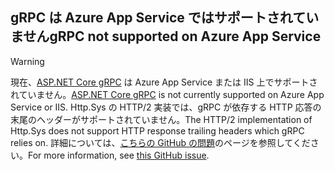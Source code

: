 ## <a name="grpc-not-supported-on-azure-app-service"></a><span data-ttu-id="d51b7-101">gRPC は Azure App Service ではサポートされていません</span><span class="sxs-lookup"><span data-stu-id="d51b7-101">gRPC not supported on Azure App Service</span></span>

> [!WARNING]
> <span data-ttu-id="d51b7-102">現在、[ASP.NET Core gRPC](xref:grpc/index) は Azure App Service または IIS 上でサポートされていません。</span><span class="sxs-lookup"><span data-stu-id="d51b7-102">[ASP.NET Core gRPC](xref:grpc/index) is not currently supported on Azure App Service or IIS.</span></span> <span data-ttu-id="d51b7-103">Http.Sys の HTTP/2 実装では、gRPC が依存する HTTP 応答の末尾のヘッダーがサポートされていません。</span><span class="sxs-lookup"><span data-stu-id="d51b7-103">The HTTP/2 implementation of Http.Sys does not support HTTP response trailing headers which gRPC relies on.</span></span> <span data-ttu-id="d51b7-104">詳細については、[こちらの GitHub の問題](https://github.com/dotnet/AspNetCore/issues/9020)のページを参照してください。</span><span class="sxs-lookup"><span data-stu-id="d51b7-104">For more information, see [this GitHub issue](https://github.com/dotnet/AspNetCore/issues/9020).</span></span>
